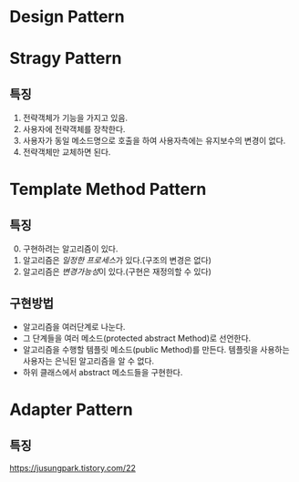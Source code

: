 Design Pattern
==
# Stragy Pattern
## 특징
1. 전략객체가 기능을 가지고 있음.
2. 사용자에 전략객체를 장착한다.
3. 사용자가 동일 메소드명으로 호출을 하여 사용자측에는 유지보수의 변경이 없다.
4. 전략객체만 교체하면 된다.

# Template Method Pattern
## 특징
0. 구현하려는 알고리즘이 있다.
1. 알고리즘은 *일정한 프로세스*가 있다.(구조의 변경은 없다)
2. 알고리즘은 *변경가능성*이 있다.(구현은 재정의할 수 있다)

## 구현방법
+ 알고리즘을 여러단계로 나눈다.
+ 그 단계들을 여러 메소드(protected abstract Method)로 선언한다.
+ 알고리즘을 수행할 템플릿 메소드(public Method)를 만든다.
    템플릿을 사용하는 사용자는 은닉된 알고리즘을 알 수 없다.
+ 하위 클래스에서 abstract 메소드들을 구현한다.

# Adapter Pattern
## 특징
https://jusungpark.tistory.com/22<br>





